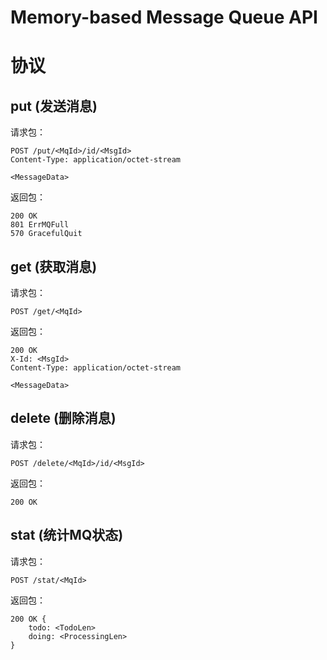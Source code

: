 Memory-based Message Queue API
==================

# 协议

## put (发送消息)

请求包：

```
POST /put/<MqId>/id/<MsgId>
Content-Type: application/octet-stream

<MessageData>
```

返回包：

```
200 OK
801 ErrMQFull
570 GracefulQuit
```

## get (获取消息)

请求包：

```
POST /get/<MqId>
```

返回包：

```
200 OK
X-Id: <MsgId>
Content-Type: application/octet-stream

<MessageData>
```

## delete (删除消息)

请求包：

```
POST /delete/<MqId>/id/<MsgId>
```

返回包：

```
200 OK
```

## stat (统计MQ状态)

请求包：

```
POST /stat/<MqId>
```

返回包：

```
200 OK {
	todo: <TodoLen>
	doing: <ProcessingLen>
}
```

